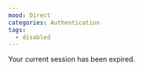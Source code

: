 ```yaml
---
mood: Direct
categories: Authentication
tags:
  - disabled
---
```

Your current session has been expired.